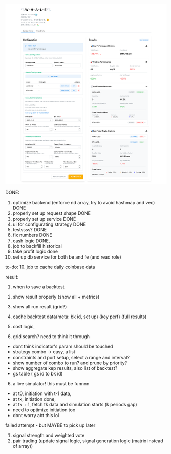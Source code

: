 ![](./ababa/hahahaha.png)

DONE:

1. optimize backend (enforce nd array, try to avoid hashmap and vec) DONE
2. properly set up request shape DONE
3. properly set up service DONE
4. ui for configurating strategy DONE
5. testssss? DONE
6. fix numbers DONE
7. cash logic DONE,
8. job to backfill historical
9. take profit logic done
10. set up db service for both be and fe (and read role)

to-do: 10. job to cache daily coinbase data

result:

1. when to save a backtest
2. show result properly (show all + metrics)
3. show all run result (grid?)
4. cache backtest data(meta: bk id, set up) (key perf) (full results)

5. cost logic,

6. grid search? need to think it through

- dont think indicator's param should be touched
- strategy combo -> easy, a list
- constraints and port setup, select a range and interval?
- show number of combo to run? and prune by priority?
- show aggregate kep results, also list of backtest?
- gs table ( gs id to bk id)

6. a live simulator! this must be funnnn

- at t0, initiation with t-1 data,
- at tk, initiation done,
- at tk + 1, fetch tk data and simulation starts (k periods gap)
- need to optimize initiation too
- dont worry abt this lol

failed attempt - but MAYBE to pick up later

1. signal strength and weighted vote
2. pair trading (update signal logic, signal generation logic (matrix instead of array))
